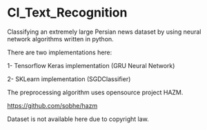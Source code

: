 # CI_Text_Recognition
Classifying an extremely large Persian news dataset by using neural network algorithms written in python.

There are two implementations here:

1- Tensorflow Keras implementation (GRU Neural Network)

2- SKLearn implementation (SGDClassifier)

The preprocessing algorithm uses opensource project HAZM.

https://github.com/sobhe/hazm

Dataset is not available here due to copyright law.
